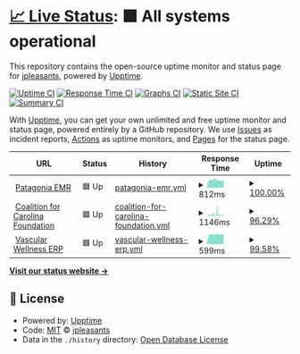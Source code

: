 # [📈 Live Status](https://jpleasants.github.io/upptime): <!--live status--> **🟩 All systems operational**

This repository contains the open-source uptime monitor and status page for [jpleasants](https://jpleasants.github.io/upptime), powered by [Upptime](https://github.com/upptime/upptime).

[![Uptime CI](https://github.com/jpleasants/upptime/workflows/Uptime%20CI/badge.svg)](https://github.com/jpleasants/upptime/actions?query=workflow%3A%22Uptime+CI%22)
[![Response Time CI](https://github.com/jpleasants/upptime/workflows/Response%20Time%20CI/badge.svg)](https://github.com/jpleasants/upptime/actions?query=workflow%3A%22Response+Time+CI%22)
[![Graphs CI](https://github.com/jpleasants/upptime/workflows/Graphs%20CI/badge.svg)](https://github.com/jpleasants/upptime/actions?query=workflow%3A%22Graphs+CI%22)
[![Static Site CI](https://github.com/jpleasants/upptime/workflows/Static%20Site%20CI/badge.svg)](https://github.com/jpleasants/upptime/actions?query=workflow%3A%22Static+Site+CI%22)
[![Summary CI](https://github.com/jpleasants/upptime/workflows/Summary%20CI/badge.svg)](https://github.com/jpleasants/upptime/actions?query=workflow%3A%22Summary+CI%22)

With [Upptime](https://upptime.js.org), you can get your own unlimited and free uptime monitor and status page, powered entirely by a GitHub repository. We use [Issues](https://github.com/jpleasants/upptime/issues) as incident reports, [Actions](https://github.com/jpleasants/upptime/actions) as uptime monitors, and [Pages](https://jpleasants.github.io/upptime) for the status page.

<!--start: status pages-->
<!-- This summary is generated by Upptime (https://github.com/upptime/upptime) -->
<!-- Do not edit this manually, your changes will be overwritten -->
<!-- prettier-ignore -->
| URL | Status | History | Response Time | Uptime |
| --- | ------ | ------- | ------------- | ------ |
| <img alt="" src="https://icons.duckduckgo.com/ip3/null.ico" height="13"> [Patagonia EMR](patagoniaemr.com) | 🟩 Up | [patagonia-emr.yml](https://github.com/jpleasants/upptime/commits/HEAD/history/patagonia-emr.yml) | <details><summary><img alt="Response time graph" src="./graphs/patagonia-emr/response-time-week.png" height="20"> 812ms</summary><br><a href="https://jpleasants.github.io/upptime/history/patagonia-emr"><img alt="Response time 505" src="https://img.shields.io/endpoint?url=https%3A%2F%2Fraw.githubusercontent.com%2Fjpleasants%2Fupptime%2FHEAD%2Fapi%2Fpatagonia-emr%2Fresponse-time.json"></a><br><a href="https://jpleasants.github.io/upptime/history/patagonia-emr"><img alt="24-hour response time 811" src="https://img.shields.io/endpoint?url=https%3A%2F%2Fraw.githubusercontent.com%2Fjpleasants%2Fupptime%2FHEAD%2Fapi%2Fpatagonia-emr%2Fresponse-time-day.json"></a><br><a href="https://jpleasants.github.io/upptime/history/patagonia-emr"><img alt="7-day response time 812" src="https://img.shields.io/endpoint?url=https%3A%2F%2Fraw.githubusercontent.com%2Fjpleasants%2Fupptime%2FHEAD%2Fapi%2Fpatagonia-emr%2Fresponse-time-week.json"></a><br><a href="https://jpleasants.github.io/upptime/history/patagonia-emr"><img alt="30-day response time 795" src="https://img.shields.io/endpoint?url=https%3A%2F%2Fraw.githubusercontent.com%2Fjpleasants%2Fupptime%2FHEAD%2Fapi%2Fpatagonia-emr%2Fresponse-time-month.json"></a><br><a href="https://jpleasants.github.io/upptime/history/patagonia-emr"><img alt="1-year response time 519" src="https://img.shields.io/endpoint?url=https%3A%2F%2Fraw.githubusercontent.com%2Fjpleasants%2Fupptime%2FHEAD%2Fapi%2Fpatagonia-emr%2Fresponse-time-year.json"></a></details> | <details><summary><a href="https://jpleasants.github.io/upptime/history/patagonia-emr">100.00%</a></summary><a href="https://jpleasants.github.io/upptime/history/patagonia-emr"><img alt="All-time uptime 99.87%" src="https://img.shields.io/endpoint?url=https%3A%2F%2Fraw.githubusercontent.com%2Fjpleasants%2Fupptime%2FHEAD%2Fapi%2Fpatagonia-emr%2Fuptime.json"></a><br><a href="https://jpleasants.github.io/upptime/history/patagonia-emr"><img alt="24-hour uptime 100.00%" src="https://img.shields.io/endpoint?url=https%3A%2F%2Fraw.githubusercontent.com%2Fjpleasants%2Fupptime%2FHEAD%2Fapi%2Fpatagonia-emr%2Fuptime-day.json"></a><br><a href="https://jpleasants.github.io/upptime/history/patagonia-emr"><img alt="7-day uptime 100.00%" src="https://img.shields.io/endpoint?url=https%3A%2F%2Fraw.githubusercontent.com%2Fjpleasants%2Fupptime%2FHEAD%2Fapi%2Fpatagonia-emr%2Fuptime-week.json"></a><br><a href="https://jpleasants.github.io/upptime/history/patagonia-emr"><img alt="30-day uptime 100.00%" src="https://img.shields.io/endpoint?url=https%3A%2F%2Fraw.githubusercontent.com%2Fjpleasants%2Fupptime%2FHEAD%2Fapi%2Fpatagonia-emr%2Fuptime-month.json"></a><br><a href="https://jpleasants.github.io/upptime/history/patagonia-emr"><img alt="1-year uptime 99.85%" src="https://img.shields.io/endpoint?url=https%3A%2F%2Fraw.githubusercontent.com%2Fjpleasants%2Fupptime%2FHEAD%2Fapi%2Fpatagonia-emr%2Fuptime-year.json"></a></details>
| <img alt="" src="https://icons.duckduckgo.com/ip3/coalitionforcarolinafoundation.org.ico" height="13"> [Coalition for Carolina Foundation](https://coalitionforcarolinafoundation.org) | 🟩 Up | [coalition-for-carolina-foundation.yml](https://github.com/jpleasants/upptime/commits/HEAD/history/coalition-for-carolina-foundation.yml) | <details><summary><img alt="Response time graph" src="./graphs/coalition-for-carolina-foundation/response-time-week.png" height="20"> 1146ms</summary><br><a href="https://jpleasants.github.io/upptime/history/coalition-for-carolina-foundation"><img alt="Response time 946" src="https://img.shields.io/endpoint?url=https%3A%2F%2Fraw.githubusercontent.com%2Fjpleasants%2Fupptime%2FHEAD%2Fapi%2Fcoalition-for-carolina-foundation%2Fresponse-time.json"></a><br><a href="https://jpleasants.github.io/upptime/history/coalition-for-carolina-foundation"><img alt="24-hour response time 720" src="https://img.shields.io/endpoint?url=https%3A%2F%2Fraw.githubusercontent.com%2Fjpleasants%2Fupptime%2FHEAD%2Fapi%2Fcoalition-for-carolina-foundation%2Fresponse-time-day.json"></a><br><a href="https://jpleasants.github.io/upptime/history/coalition-for-carolina-foundation"><img alt="7-day response time 1146" src="https://img.shields.io/endpoint?url=https%3A%2F%2Fraw.githubusercontent.com%2Fjpleasants%2Fupptime%2FHEAD%2Fapi%2Fcoalition-for-carolina-foundation%2Fresponse-time-week.json"></a><br><a href="https://jpleasants.github.io/upptime/history/coalition-for-carolina-foundation"><img alt="30-day response time 1012" src="https://img.shields.io/endpoint?url=https%3A%2F%2Fraw.githubusercontent.com%2Fjpleasants%2Fupptime%2FHEAD%2Fapi%2Fcoalition-for-carolina-foundation%2Fresponse-time-month.json"></a><br><a href="https://jpleasants.github.io/upptime/history/coalition-for-carolina-foundation"><img alt="1-year response time 838" src="https://img.shields.io/endpoint?url=https%3A%2F%2Fraw.githubusercontent.com%2Fjpleasants%2Fupptime%2FHEAD%2Fapi%2Fcoalition-for-carolina-foundation%2Fresponse-time-year.json"></a></details> | <details><summary><a href="https://jpleasants.github.io/upptime/history/coalition-for-carolina-foundation">96.29%</a></summary><a href="https://jpleasants.github.io/upptime/history/coalition-for-carolina-foundation"><img alt="All-time uptime 99.30%" src="https://img.shields.io/endpoint?url=https%3A%2F%2Fraw.githubusercontent.com%2Fjpleasants%2Fupptime%2FHEAD%2Fapi%2Fcoalition-for-carolina-foundation%2Fuptime.json"></a><br><a href="https://jpleasants.github.io/upptime/history/coalition-for-carolina-foundation"><img alt="24-hour uptime 94.38%" src="https://img.shields.io/endpoint?url=https%3A%2F%2Fraw.githubusercontent.com%2Fjpleasants%2Fupptime%2FHEAD%2Fapi%2Fcoalition-for-carolina-foundation%2Fuptime-day.json"></a><br><a href="https://jpleasants.github.io/upptime/history/coalition-for-carolina-foundation"><img alt="7-day uptime 96.29%" src="https://img.shields.io/endpoint?url=https%3A%2F%2Fraw.githubusercontent.com%2Fjpleasants%2Fupptime%2FHEAD%2Fapi%2Fcoalition-for-carolina-foundation%2Fuptime-week.json"></a><br><a href="https://jpleasants.github.io/upptime/history/coalition-for-carolina-foundation"><img alt="30-day uptime 94.75%" src="https://img.shields.io/endpoint?url=https%3A%2F%2Fraw.githubusercontent.com%2Fjpleasants%2Fupptime%2FHEAD%2Fapi%2Fcoalition-for-carolina-foundation%2Fuptime-month.json"></a><br><a href="https://jpleasants.github.io/upptime/history/coalition-for-carolina-foundation"><img alt="1-year uptime 99.35%" src="https://img.shields.io/endpoint?url=https%3A%2F%2Fraw.githubusercontent.com%2Fjpleasants%2Fupptime%2FHEAD%2Fapi%2Fcoalition-for-carolina-foundation%2Fuptime-year.json"></a></details>
| <img alt="" src="https://icons.duckduckgo.com/ip3/erp7.carolinawellnessgroup.com.ico" height="13"> [Vascular Wellness ERP](https://erp7.carolinawellnessgroup.com/) | 🟩 Up | [vascular-wellness-erp.yml](https://github.com/jpleasants/upptime/commits/HEAD/history/vascular-wellness-erp.yml) | <details><summary><img alt="Response time graph" src="./graphs/vascular-wellness-erp/response-time-week.png" height="20"> 599ms</summary><br><a href="https://jpleasants.github.io/upptime/history/vascular-wellness-erp"><img alt="Response time 413" src="https://img.shields.io/endpoint?url=https%3A%2F%2Fraw.githubusercontent.com%2Fjpleasants%2Fupptime%2FHEAD%2Fapi%2Fvascular-wellness-erp%2Fresponse-time.json"></a><br><a href="https://jpleasants.github.io/upptime/history/vascular-wellness-erp"><img alt="24-hour response time 601" src="https://img.shields.io/endpoint?url=https%3A%2F%2Fraw.githubusercontent.com%2Fjpleasants%2Fupptime%2FHEAD%2Fapi%2Fvascular-wellness-erp%2Fresponse-time-day.json"></a><br><a href="https://jpleasants.github.io/upptime/history/vascular-wellness-erp"><img alt="7-day response time 599" src="https://img.shields.io/endpoint?url=https%3A%2F%2Fraw.githubusercontent.com%2Fjpleasants%2Fupptime%2FHEAD%2Fapi%2Fvascular-wellness-erp%2Fresponse-time-week.json"></a><br><a href="https://jpleasants.github.io/upptime/history/vascular-wellness-erp"><img alt="30-day response time 602" src="https://img.shields.io/endpoint?url=https%3A%2F%2Fraw.githubusercontent.com%2Fjpleasants%2Fupptime%2FHEAD%2Fapi%2Fvascular-wellness-erp%2Fresponse-time-month.json"></a><br><a href="https://jpleasants.github.io/upptime/history/vascular-wellness-erp"><img alt="1-year response time 413" src="https://img.shields.io/endpoint?url=https%3A%2F%2Fraw.githubusercontent.com%2Fjpleasants%2Fupptime%2FHEAD%2Fapi%2Fvascular-wellness-erp%2Fresponse-time-year.json"></a></details> | <details><summary><a href="https://jpleasants.github.io/upptime/history/vascular-wellness-erp">99.58%</a></summary><a href="https://jpleasants.github.io/upptime/history/vascular-wellness-erp"><img alt="All-time uptime 99.83%" src="https://img.shields.io/endpoint?url=https%3A%2F%2Fraw.githubusercontent.com%2Fjpleasants%2Fupptime%2FHEAD%2Fapi%2Fvascular-wellness-erp%2Fuptime.json"></a><br><a href="https://jpleasants.github.io/upptime/history/vascular-wellness-erp"><img alt="24-hour uptime 97.06%" src="https://img.shields.io/endpoint?url=https%3A%2F%2Fraw.githubusercontent.com%2Fjpleasants%2Fupptime%2FHEAD%2Fapi%2Fvascular-wellness-erp%2Fuptime-day.json"></a><br><a href="https://jpleasants.github.io/upptime/history/vascular-wellness-erp"><img alt="7-day uptime 99.58%" src="https://img.shields.io/endpoint?url=https%3A%2F%2Fraw.githubusercontent.com%2Fjpleasants%2Fupptime%2FHEAD%2Fapi%2Fvascular-wellness-erp%2Fuptime-week.json"></a><br><a href="https://jpleasants.github.io/upptime/history/vascular-wellness-erp"><img alt="30-day uptime 99.90%" src="https://img.shields.io/endpoint?url=https%3A%2F%2Fraw.githubusercontent.com%2Fjpleasants%2Fupptime%2FHEAD%2Fapi%2Fvascular-wellness-erp%2Fuptime-month.json"></a><br><a href="https://jpleasants.github.io/upptime/history/vascular-wellness-erp"><img alt="1-year uptime 99.93%" src="https://img.shields.io/endpoint?url=https%3A%2F%2Fraw.githubusercontent.com%2Fjpleasants%2Fupptime%2FHEAD%2Fapi%2Fvascular-wellness-erp%2Fuptime-year.json"></a></details>

<!--end: status pages-->

[**Visit our status website →**](https://jpleasants.github.io/upptime)

## 📄 License

- Powered by: [Upptime](https://github.com/upptime/upptime)
- Code: [MIT](./LICENSE) © [jpleasants](https://jpleasants.github.io/upptime)
- Data in the `./history` directory: [Open Database License](https://opendatacommons.org/licenses/odbl/1-0/)
